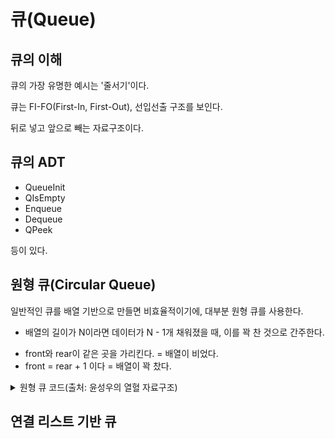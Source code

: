 # 큐(Queue)

## 큐의 이해

큐의 가장 유명한 예시는 '줄서기'이다.

큐는 FI-FO(First-In, First-Out), 선입선출 구조를 보인다.

뒤로 넣고 앞으로 빼는 자료구조이다.

## 큐의 ADT

- QueueInit
- QIsEmpty
- Enqueue
- Dequeue
- QPeek

등이 있다.

## 원형 큐(Circular Queue)

일반적인 큐를 배열 기반으로 만들면 비효율적이기에, 대부분 원형 큐를 사용한다.

* 배열의 길이가 N이라면 데이터가 N - 1개 채워졌을 때, 이를 꽉 찬 것으로 간주한다.

- front와 rear이 같은 곳을 가리킨다. = 배열이 비었다.
- front = rear + 1 이다 = 배열이 꽉 찼다.

<details>
<summary>원형 큐 코드(출처: 윤성우의 열혈 자료구조)</summary>

<details>
<summary>CircularQueue.c</summary>

```C
#include <stdio.h>
#include <stdlib.h>
#include "CircularQueue.h"

void QueueInit(Queue * pq)
{
	pq->front = 0;
	pq->rear = 0;
}

int QIsEmpty(Queue * pq)
{
	if(pq->front == pq->rear)
		return TRUE;
	else
		return FALSE;
}

int NextPosIdx(int pos)
{
	if(pos == QUE_LEN-1)
		return 0;
	else
		return pos+1;
}

void Enqueue(Queue * pq, Data data)
{
	if(NextPosIdx(pq->rear) == pq->front)
	{
		printf("Queue Memory Error!");
		exit(-1);
	}

	pq->rear = NextPosIdx(pq->rear);
	pq->queArr[pq->rear] = data;
}

Data Dequeue(Queue * pq)
{
	if(QIsEmpty(pq))
	{
		printf("Queue Memory Error!");
		exit(-1);
	}

	pq->front = NextPosIdx(pq->front);
	return pq->queArr[pq->front];
}

Data QPeek(Queue * pq)
{
	if(QIsEmpty(pq))
	{
		printf("Queue Memory Error!");
		exit(-1);
	}

	return pq->queArr[NextPosIdx(pq->front)];
}
```
</details>
<details>
<summary>CircularQueue.h</summary>

```C
#ifndef __C_QUEUE_H__
#define __C_QUEUE_H__

#define TRUE	1
#define FALSE	0

#define QUE_LEN	100
typedef int Data;

typedef struct _cQueue
{
	int front;
	int rear;
	Data queArr[QUE_LEN];
} CQueue;

typedef CQueue Queue;

void QueueInit(Queue * pq);
int QIsEmpty(Queue * pq);

void Enqueue(Queue * pq, Data data);
Data Dequeue(Queue * pq);
Data QPeek(Queue * pq);

#endif
```
</details>
</details>

## 연결 리스트 기반 큐